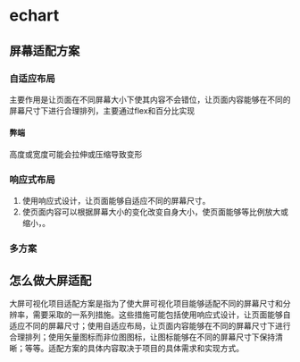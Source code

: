 # echart

## 屏幕适配方案



### 自适应布局

主要作用是让页面在不同屏幕大小下使其内容不会错位，让页面内容能够在不同的屏幕尺寸下进行合理排列，主要通过flex和百分比实现

#### 弊端

高度或宽度可能会拉伸或压缩导致变形

### 响应式布局

1. 使用响应式设计，让页面能够自适应不同的屏幕尺寸。
2. 使页面内容可以根据屏幕大小的变化改变自身大小，使页面能够等比例放大或缩小，。

### 多方案



## 怎么做大屏适配

大屏可视化项目适配方案是指为了使大屏可视化项目能够适配不同的屏幕尺寸和分辨率，需要采取的一系列措施。这些措施可能包括使用响应式设计，让页面能够自适应不同的屏幕尺寸；使用自适应布局，让页面内容能够在不同的屏幕尺寸下进行合理排列；使用矢量图标而非位图图标，让图标能够在不同的屏幕尺寸下保持清晰；等等。适配方案的具体内容取决于项目的具体需求和实现方式。